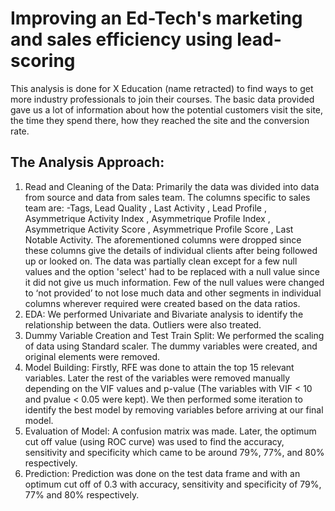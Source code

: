 # Improving an Ed-Tech's marketing and sales efficiency using lead-scoring 

This analysis is done for X Education (name retracted) to find ways to get more industry professionals to join
their courses. The basic data provided gave us a lot of information about how the potential customers
visit the site, the time they spend there, how they reached the site and the conversion rate.

## The Analysis Approach:

1. Read and Cleaning of the Data:
Primarily the data was divided into data from source and data from sales team. The columns
specific to sales team are:
-Tags, Lead Quality , Last Activity , Lead Profile , Asymmetrique Activity Index , Asymmetrique
Profile Index , Asymmetrique Activity Score , Asymmetrique Profile Score , Last Notable Activity.
The aforementioned columns were dropped since these columns give the details of individual
clients after being followed up or looked on.
The data was partially clean except for a few null values and the option 'select' had to be replaced
with a null value since it did not give us much information. Few of the null values were changed
to ‘not provided’ to not lose much data and other segments in individual columns wherever
required were created based on the data ratios.
2. EDA: 
We performed Univariate and Bivariate analysis to identify the relationship between the data.
Outliers were also treated.
3. Dummy Variable Creation and Test Train Split:
We performed the scaling of data using Standard scaler. The dummy variables were created, and
original elements were removed.
4. Model Building: 
Firstly, RFE was done to attain the top 15 relevant variables. Later the rest of the variables were
removed manually depending on the VIF values and p-value (The variables with VIF < 10 and pvalue < 0.05 were kept). We then performed some iteration to identify the best model by removing variables before arriving at our final model.
5. Evaluation of Model: 
A confusion matrix was made. Later, the optimum cut off value (using ROC curve) was used to find the accuracy, sensitivity and specificity which came to be around 79%, 77%, and 80% respectively.
6. Prediction: 
Prediction was done on the test data frame and with an optimum cut off of 0.3 with accuracy, sensitivity and specificity of 79%, 77% and 80% respectively.

